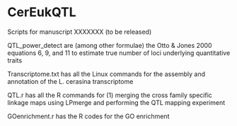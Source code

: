 # CerEukQTL
Scripts for manuscript XXXXXXX (to be released)

QTL_power_detect are (among other formulae) the Otto & Jones 2000 equations 6, 9, and 11 to estimate true number of loci underlying quantitative traits

Transcriptome.txt has all the Linux commands for the assembly and annotation of the L. cerasina transcriptome

QTL.r has all the R commands for (1) merging the cross family specific linkage maps using LPmerge and performing the QTL mapping experiment

GOenrichment.r has the R codes for the GO enrichment
